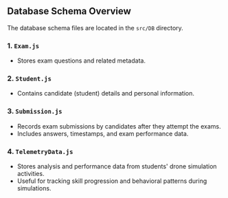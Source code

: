 ## Database Schema Overview

The database schema files are located in the `src/DB` directory.

### 1. `Exam.js`
- Stores exam questions and related metadata.

### 2. `Student.js`
- Contains candidate (student) details and personal information.

### 3. `Submission.js`
- Records exam submissions by candidates after they attempt the exams.
- Includes answers, timestamps, and exam performance data.

### 4. `TelemetryData.js`
- Stores analysis and performance data from students' drone simulation activities.
- Useful for tracking skill progression and behavioral patterns during simulations.
